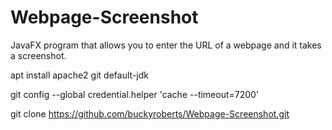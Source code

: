 # Webpage-Screenshot

JavaFX program that allows you to enter the URL of a webpage and it takes a screenshot.

apt install apache2 git default-jdk

git config --global credential.helper 'cache --timeout=7200'

git clone https://github.com/buckyroberts/Webpage-Screenshot.git
